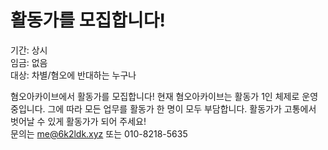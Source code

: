 # 활동가를 모집합니다!
기간: 상시<br>
임금: 없음<br>
대상: 차별/혐오에 반대하는 누구나

혐오아카이브에서 활동가를 모집합니다! 현재 혐오아카이브는 활동가 1인 체제로 운영중입니다. 그에 따라 모든 업무를 활동가 한 명이 모두 부담합니다. 활동가가 고통에서 벗어날 수 있게 활동가가 되어 주세요!<br>
문의는 me@6k2ldk.xyz 또는 010-8218-5635
